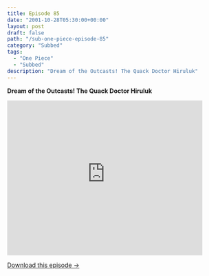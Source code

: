 ```yaml
---
title: Episode 85
date: "2001-10-28T05:30:00+00:00"
layout: post
draft: false
path: "/sub-one-piece-episode-85"
category: "Subbed"
tags:
  - "One Piece"
  - "Subbed"
description: "Dream of the Outcasts! The Quack Doctor Hiruluk"
---
```


**Dream of the Outcasts! The Quack Doctor Hiruluk**

<iframe width="640" height="360" src="https://www.rapidvideo.com/e/FX3C94R9L8" frameborder="0" marginwidth=0 marginheight=0 scrolling=no allowfullscreen style="max-width:90%;"></iframe>

<a href="http://ouo.io/qs/eCodkFEQ?s=https://www.rapidvideo.com/d/FX3C94R9L8" class="styled_a">Download this episode →</a>

